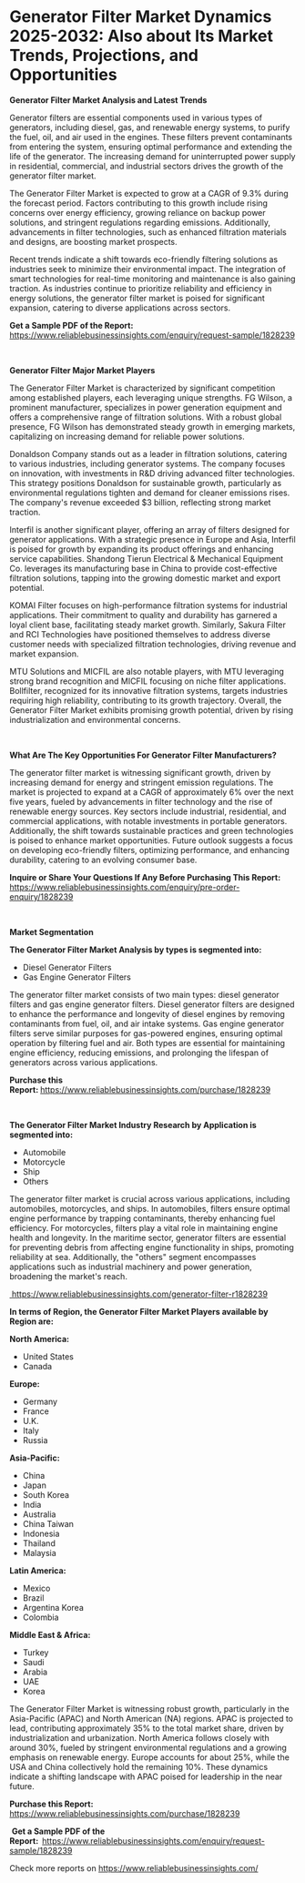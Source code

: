 <p><h1>Generator Filter Market Dynamics 2025-2032: Also about Its Market Trends, Projections, and Opportunities</h1></p><p><strong>Generator Filter Market Analysis and Latest Trends</strong></p>
<p><p>Generator filters are essential components used in various types of generators, including diesel, gas, and renewable energy systems, to purify the fuel, oil, and air used in the engines. These filters prevent contaminants from entering the system, ensuring optimal performance and extending the life of the generator. The increasing demand for uninterrupted power supply in residential, commercial, and industrial sectors drives the growth of the generator filter market.</p><p>The Generator Filter Market is expected to grow at a CAGR of 9.3% during the forecast period. Factors contributing to this growth include rising concerns over energy efficiency, growing reliance on backup power solutions, and stringent regulations regarding emissions. Additionally, advancements in filter technologies, such as enhanced filtration materials and designs, are boosting market prospects. </p><p>Recent trends indicate a shift towards eco-friendly filtering solutions as industries seek to minimize their environmental impact. The integration of smart technologies for real-time monitoring and maintenance is also gaining traction. As industries continue to prioritize reliability and efficiency in energy solutions, the generator filter market is poised for significant expansion, catering to diverse applications across sectors.</p></p>
<p><strong>Get a Sample PDF of the Report:&nbsp;</strong> <a href="https://www.reliablebusinessinsights.com/enquiry/request-sample/1828239?utm_campaign=2459&utm_medium=2&utm_source=Github&utm_content=ia&utm_term=19022025&utm_id=generator-filter">https://www.reliablebusinessinsights.com/enquiry/request-sample/1828239</a></p>
<p>&nbsp;</p>
<p><strong>Generator Filter Major Market Players</strong></p>
<p><p>The Generator Filter Market is characterized by significant competition among established players, each leveraging unique strengths. FG Wilson, a prominent manufacturer, specializes in power generation equipment and offers a comprehensive range of filtration solutions. With a robust global presence, FG Wilson has demonstrated steady growth in emerging markets, capitalizing on increasing demand for reliable power solutions.</p><p>Donaldson Company stands out as a leader in filtration solutions, catering to various industries, including generator systems. The company focuses on innovation, with investments in R&D driving advanced filter technologies. This strategy positions Donaldson for sustainable growth, particularly as environmental regulations tighten and demand for cleaner emissions rises. The company's revenue exceeded $3 billion, reflecting strong market traction.</p><p>Interfil is another significant player, offering an array of filters designed for generator applications. With a strategic presence in Europe and Asia, Interfil is poised for growth by expanding its product offerings and enhancing service capabilities. Shandong Tierun Electrical & Mechanical Equipment Co. leverages its manufacturing base in China to provide cost-effective filtration solutions, tapping into the growing domestic market and export potential.</p><p>KOMAI Filter focuses on high-performance filtration systems for industrial applications. Their commitment to quality and durability has garnered a loyal client base, facilitating steady market growth. Similarly, Sakura Filter and RCI Technologies have positioned themselves to address diverse customer needs with specialized filtration technologies, driving revenue and market expansion.</p><p>MTU Solutions and MICFIL are also notable players, with MTU leveraging strong brand recognition and MICFIL focusing on niche filter applications. Bollfilter, recognized for its innovative filtration systems, targets industries requiring high reliability, contributing to its growth trajectory. Overall, the Generator Filter Market exhibits promising growth potential, driven by rising industrialization and environmental concerns.</p></p>
<p>&nbsp;</p>
<p><strong>What Are The Key Opportunities For Generator Filter Manufacturers?</strong></p>
<p><p>The generator filter market is witnessing significant growth, driven by increasing demand for energy and stringent emission regulations. The market is projected to expand at a CAGR of approximately 6% over the next five years, fueled by advancements in filter technology and the rise of renewable energy sources. Key sectors include industrial, residential, and commercial applications, with notable investments in portable generators. Additionally, the shift towards sustainable practices and green technologies is poised to enhance market opportunities. Future outlook suggests a focus on developing eco-friendly filters, optimizing performance, and enhancing durability, catering to an evolving consumer base.</p></p>
<p><strong>Inquire or Share Your Questions If Any Before Purchasing This Report:</strong> <a href="https://www.reliablebusinessinsights.com/enquiry/pre-order-enquiry/1828239?utm_campaign=2459&utm_medium=2&utm_source=Github&utm_content=ia&utm_term=19022025&utm_id=generator-filter">https://www.reliablebusinessinsights.com/enquiry/pre-order-enquiry/1828239</a></p>
<p>&nbsp;</p>
<p><strong>Market Segmentation</strong></p>
<p><strong>The Generator Filter Market Analysis by types is segmented into:</strong></p>
<p><ul><li>Diesel Generator Filters</li><li>Gas Engine Generator Filters</li></ul></p>
<p><p>The generator filter market consists of two main types: diesel generator filters and gas engine generator filters. Diesel generator filters are designed to enhance the performance and longevity of diesel engines by removing contaminants from fuel, oil, and air intake systems. Gas engine generator filters serve similar purposes for gas-powered engines, ensuring optimal operation by filtering fuel and air. Both types are essential for maintaining engine efficiency, reducing emissions, and prolonging the lifespan of generators across various applications.</p></p>
<p><strong>Purchase this Report:&nbsp;</strong><a href="https://www.reliablebusinessinsights.com/purchase/1828239?utm_campaign=2459&utm_medium=2&utm_source=Github&utm_content=ia&utm_term=19022025&utm_id=generator-filter">https://www.reliablebusinessinsights.com/purchase/1828239</a></p>
<p>&nbsp;</p>
<p><strong>The Generator Filter Market Industry Research by Application is segmented into:</strong></p>
<p><ul><li>Automobile</li><li>Motorcycle</li><li>Ship</li><li>Others</li></ul></p>
<p><p>The generator filter market is crucial across various applications, including automobiles, motorcycles, and ships. In automobiles, filters ensure optimal engine performance by trapping contaminants, thereby enhancing fuel efficiency. For motorcycles, filters play a vital role in maintaining engine health and longevity. In the maritime sector, generator filters are essential for preventing debris from affecting engine functionality in ships, promoting reliability at sea. Additionally, the "others" segment encompasses applications such as industrial machinery and power generation, broadening the market's reach.</p></p>
<p><a href="https://www.reliablebusinessinsights.com/generator-filter-r1828239?utm_campaign=2459&utm_medium=2&utm_source=Github&utm_content=ia&utm_term=19022025&utm_id=generator-filter">&nbsp;https://www.reliablebusinessinsights.com/generator-filter-r1828239</a></p>
<p><strong>In terms of Region, the Generator Filter Market Players available by Region are:</strong></p>
<p>
    <p> <strong> North America: </strong>
        <ul>
            <li>United States</li>
            <li>Canada</li>
        </ul>
        </p> 
    <p> <strong> Europe: </strong>
        <ul>
            <li>Germany</li>
            <li>France</li>
            <li>U.K.</li>
            <li>Italy</li>
            <li>Russia</li>
        </ul>
        </p> 
    <p> <strong> Asia-Pacific: </strong>
        <ul>
            <li>China</li>
            <li>Japan</li>
            <li>South Korea</li>
            <li>India</li>
            <li>Australia</li>
            <li>China Taiwan</li>
            <li>Indonesia</li>
            <li>Thailand</li>
            <li>Malaysia</li>
        </ul>
        </p> 
    <p> <strong> Latin America: </strong>
        <ul>
            <li>Mexico</li>
            <li>Brazil</li>
            <li>Argentina Korea</li>
            <li>Colombia</li>
        </ul>
        </p> 
    <p> <strong> Middle East & Africa: </strong>
        <ul>
            <li>Turkey</li>
            <li>Saudi</li>
            <li>Arabia</li>
            <li>UAE</li>
            <li>Korea</li>
        </ul>
    </p>
    </p>
<p><p>The Generator Filter Market is witnessing robust growth, particularly in the Asia-Pacific (APAC) and North American (NA) regions. APAC is projected to lead, contributing approximately 35% to the total market share, driven by industrialization and urbanization. North America follows closely with around 30%, fueled by stringent environmental regulations and a growing emphasis on renewable energy. Europe accounts for about 25%, while the USA and China collectively hold the remaining 10%. These dynamics indicate a shifting landscape with APAC poised for leadership in the near future.</p></p>
<p><strong>Purchase this Report: </strong><a href="https://www.reliablebusinessinsights.com/purchase/1828239?utm_campaign=2459&utm_medium=2&utm_source=Github&utm_content=ia&utm_term=19022025&utm_id=generator-filter">https://www.reliablebusinessinsights.com/purchase/1828239</a></p>
<p>&nbsp;<strong>Get a Sample PDF of the Report:&nbsp;&nbsp;</strong><a href="https://www.reliablebusinessinsights.com/enquiry/request-sample/1828239?utm_campaign=2459&utm_medium=2&utm_source=Github&utm_content=ia&utm_term=19022025&utm_id=generator-filter">https://www.reliablebusinessinsights.com/enquiry/request-sample/1828239</a></p>
<p><strong></strong></p>
<p>Check more reports on <a href="https://www.reliablebusinessinsights.com/?utm_campaign=2459&utm_medium=2&utm_source=Github&utm_content=ia&utm_term=19022025&utm_id=generator-filter">https://www.reliablebusinessinsights.com/</a></p>